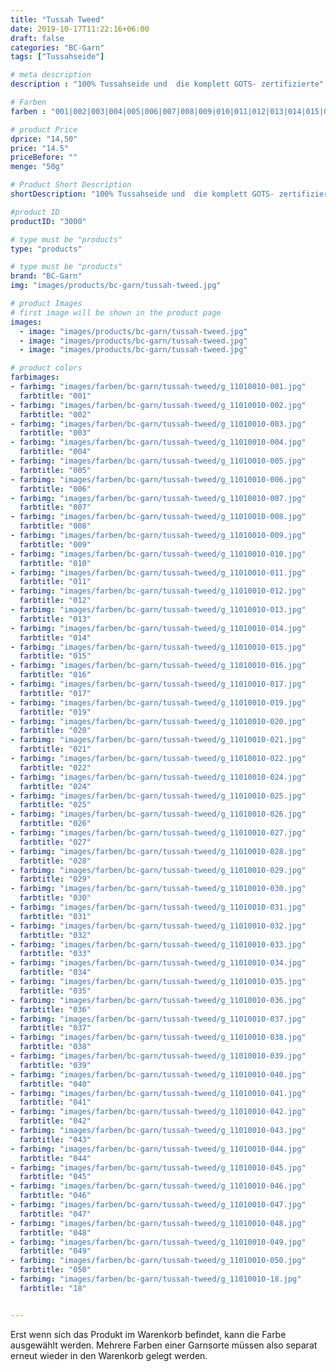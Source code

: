 ```yaml
---
title: "Tussah Tweed"
date: 2019-10-17T11:22:16+06:00
draft: false
categories: "BC-Garn"
tags: ["Tussahseide"] 

# meta description
description : "100% Tussahseide und  die komplett GOTS- zertifizierte"

# Farben
farben : "001|002|003|004|005|006|007|008|009|010|011|012|013|014|015|016|017|019|020|021|022|024|025|026|027|028|029|030|031|032|033|034|035|036|037|038|039|040|041|042|043|044|045|046|047|048|049|050|18"

# product Price
dprice: "14,50"
price: "14.5"
priceBefore: ""
menge: "50g"

# Product Short Description
shortDescription: "100% Tussahseide und  die komplett GOTS- zertifizierte"

#product ID
productID: "3000"

# type must be "products"
type: "products"

# type must be "products"
brand: "BC-Garn"
img: "images/products/bc-garn/tussah-tweed.jpg"   

# product Images
# first image will be shown in the product page
images:
  - image: "images/products/bc-garn/tussah-tweed.jpg"
  - image: "images/products/bc-garn/tussah-tweed.jpg"
  - image: "images/products/bc-garn/tussah-tweed.jpg"

# product colors
farbimages:
- farbimg: "images/farben/bc-garn/tussah-tweed/g_11010010-001.jpg"	
  farbtitle: "001"
- farbimg: "images/farben/bc-garn/tussah-tweed/g_11010010-002.jpg"	
  farbtitle: "002"
- farbimg: "images/farben/bc-garn/tussah-tweed/g_11010010-003.jpg"	
  farbtitle: "003"
- farbimg: "images/farben/bc-garn/tussah-tweed/g_11010010-004.jpg"	
  farbtitle: "004"
- farbimg: "images/farben/bc-garn/tussah-tweed/g_11010010-005.jpg"	
  farbtitle: "005"
- farbimg: "images/farben/bc-garn/tussah-tweed/g_11010010-006.jpg"	
  farbtitle: "006"
- farbimg: "images/farben/bc-garn/tussah-tweed/g_11010010-007.jpg"	
  farbtitle: "007"
- farbimg: "images/farben/bc-garn/tussah-tweed/g_11010010-008.jpg"	
  farbtitle: "008"
- farbimg: "images/farben/bc-garn/tussah-tweed/g_11010010-009.jpg"	
  farbtitle: "009"
- farbimg: "images/farben/bc-garn/tussah-tweed/g_11010010-010.jpg"	
  farbtitle: "010"
- farbimg: "images/farben/bc-garn/tussah-tweed/g_11010010-011.jpg"	
  farbtitle: "011"
- farbimg: "images/farben/bc-garn/tussah-tweed/g_11010010-012.jpg"	
  farbtitle: "012"
- farbimg: "images/farben/bc-garn/tussah-tweed/g_11010010-013.jpg"	
  farbtitle: "013"
- farbimg: "images/farben/bc-garn/tussah-tweed/g_11010010-014.jpg"	
  farbtitle: "014"
- farbimg: "images/farben/bc-garn/tussah-tweed/g_11010010-015.jpg"	
  farbtitle: "015"
- farbimg: "images/farben/bc-garn/tussah-tweed/g_11010010-016.jpg"	
  farbtitle: "016"
- farbimg: "images/farben/bc-garn/tussah-tweed/g_11010010-017.jpg"	
  farbtitle: "017"
- farbimg: "images/farben/bc-garn/tussah-tweed/g_11010010-019.jpg"	
  farbtitle: "019"
- farbimg: "images/farben/bc-garn/tussah-tweed/g_11010010-020.jpg"	
  farbtitle: "020"
- farbimg: "images/farben/bc-garn/tussah-tweed/g_11010010-021.jpg"	
  farbtitle: "021"
- farbimg: "images/farben/bc-garn/tussah-tweed/g_11010010-022.jpg"	
  farbtitle: "022"
- farbimg: "images/farben/bc-garn/tussah-tweed/g_11010010-024.jpg"	
  farbtitle: "024"
- farbimg: "images/farben/bc-garn/tussah-tweed/g_11010010-025.jpg"	
  farbtitle: "025"
- farbimg: "images/farben/bc-garn/tussah-tweed/g_11010010-026.jpg"	
  farbtitle: "026"
- farbimg: "images/farben/bc-garn/tussah-tweed/g_11010010-027.jpg"	
  farbtitle: "027"
- farbimg: "images/farben/bc-garn/tussah-tweed/g_11010010-028.jpg"	
  farbtitle: "028"
- farbimg: "images/farben/bc-garn/tussah-tweed/g_11010010-029.jpg"	
  farbtitle: "029"
- farbimg: "images/farben/bc-garn/tussah-tweed/g_11010010-030.jpg"	
  farbtitle: "030"
- farbimg: "images/farben/bc-garn/tussah-tweed/g_11010010-031.jpg"	
  farbtitle: "031"
- farbimg: "images/farben/bc-garn/tussah-tweed/g_11010010-032.jpg"	
  farbtitle: "032"
- farbimg: "images/farben/bc-garn/tussah-tweed/g_11010010-033.jpg"	
  farbtitle: "033"
- farbimg: "images/farben/bc-garn/tussah-tweed/g_11010010-034.jpg"	
  farbtitle: "034"
- farbimg: "images/farben/bc-garn/tussah-tweed/g_11010010-035.jpg"	
  farbtitle: "035"
- farbimg: "images/farben/bc-garn/tussah-tweed/g_11010010-036.jpg"	
  farbtitle: "036"
- farbimg: "images/farben/bc-garn/tussah-tweed/g_11010010-037.jpg"	
  farbtitle: "037"
- farbimg: "images/farben/bc-garn/tussah-tweed/g_11010010-038.jpg"	
  farbtitle: "038"
- farbimg: "images/farben/bc-garn/tussah-tweed/g_11010010-039.jpg"	
  farbtitle: "039"
- farbimg: "images/farben/bc-garn/tussah-tweed/g_11010010-040.jpg"	
  farbtitle: "040"
- farbimg: "images/farben/bc-garn/tussah-tweed/g_11010010-041.jpg"	
  farbtitle: "041"
- farbimg: "images/farben/bc-garn/tussah-tweed/g_11010010-042.jpg"	
  farbtitle: "042"
- farbimg: "images/farben/bc-garn/tussah-tweed/g_11010010-043.jpg"	
  farbtitle: "043"
- farbimg: "images/farben/bc-garn/tussah-tweed/g_11010010-044.jpg"	
  farbtitle: "044"
- farbimg: "images/farben/bc-garn/tussah-tweed/g_11010010-045.jpg"	
  farbtitle: "045"
- farbimg: "images/farben/bc-garn/tussah-tweed/g_11010010-046.jpg"	
  farbtitle: "046"
- farbimg: "images/farben/bc-garn/tussah-tweed/g_11010010-047.jpg"	
  farbtitle: "047"
- farbimg: "images/farben/bc-garn/tussah-tweed/g_11010010-048.jpg"	
  farbtitle: "048"
- farbimg: "images/farben/bc-garn/tussah-tweed/g_11010010-049.jpg"	
  farbtitle: "049"
- farbimg: "images/farben/bc-garn/tussah-tweed/g_11010010-050.jpg"	
  farbtitle: "050"
- farbimg: "images/farben/bc-garn/tussah-tweed/g_11010010-18.jpg"	
  farbtitle: "18"


---
```


Erst wenn sich das Produkt im Warenkorb befindet, kann die Farbe ausgewählt werden.
Mehrere Farben einer Garnsorte müssen also separat erneut wieder in den Warenkorb gelegt werden.
